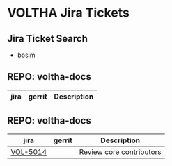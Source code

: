 VOLTHA Jira Tickets
===================

Jira Ticket Search
------------------

- [bbsim](https://jira.opencord.org/issues/?jql=(text%20~%20"bbsim")%20AND%20(resolution%20IS%20EMPTY))


REPO: voltha-docs
-----------------
    
| jira | gerrit | Description |
| -----| ------ | ------------|


REPO: voltha-docs
-----------------

| jira | gerrit | Description |
| -----| ------ | ------------|
| [VOL-5014](https://jira.opencord.org/browse/VOL-5014) | | Review core contributors |
